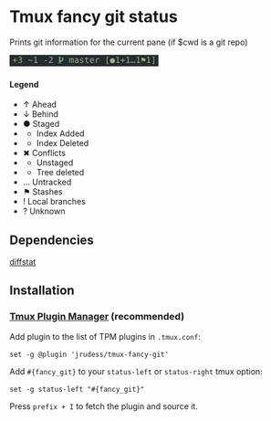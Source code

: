 # Tmux fancy git status

Prints git information for the current pane (if $cwd is a git repo)

![img](https://github.com/jrudess/tmux-fancy-git/blob/master/screenshot.png)

#### Legend

- ↑ Ahead
- ↓ Behind
- ● Staged
- + Index Added
- - Index Deleted
- ✖ Conflicts
- + Unstaged
- - Tree deleted
- … Untracked
- ⚑ Stashes
- ! Local branches
- ? Unknown

## Dependencies

[diffstat](https://invisible-island.net/diffstat)

## Installation
### [Tmux Plugin Manager](https://github.com/tmux-plugins/tpm) (recommended)

Add plugin to the list of TPM plugins in `.tmux.conf`:

    set -g @plugin 'jrudess/tmux-fancy-git'

Add `#{fancy_git}` to your `status-left` or `status-right` tmux option:
```
set -g status-left "#{fancy_git}"
```

Press `prefix + I` to fetch the plugin and source it.

